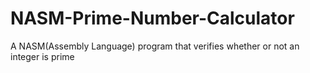 # NASM-Prime-Number-Calculator
A NASM(Assembly Language) program that verifies whether or not an integer is prime
